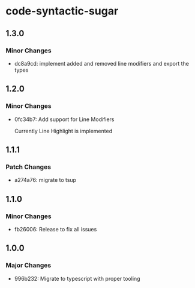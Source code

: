 # code-syntactic-sugar

## 1.3.0

### Minor Changes

- dc8a9cd: implement added and removed line modifiers and export the types

## 1.2.0

### Minor Changes

- 0fc34b7: Add support for Line Modifiers

  Currently Line Highlight is implemented

## 1.1.1

### Patch Changes

- a274a76: migrate to tsup

## 1.1.0

### Minor Changes

- fb26006: Release to fix all issues

## 1.0.0

### Major Changes

- 996b232: Migrate to typescript with proper tooling
